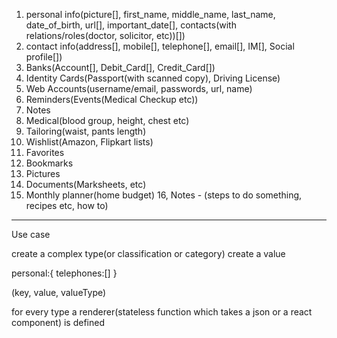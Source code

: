 1. personal info(picture[], first_name, middle_name, last_name, date_of_birth, url[], important_date[], contacts(with relations/roles(doctor, solicitor, etc))[])
2. contact info(address[], mobile[], telephone[], email[], IM[], Social profile[])
3. Banks(Account[], Debit_Card[], Credit_Card[])
4. Identity Cards(Passport(with scanned copy), Driving License)
5. Web Accounts(username/email, passwords, url, name)
6. Reminders(Events(Medical Checkup etc))
7. Notes
8. Medical(blood group, height, chest etc)
9. Tailoring(waist, pants length)
10. Wishlist(Amazon, Flipkart lists)
11. Favorites
12. Bookmarks
13. Pictures
14. Documents(Marksheets, etc)
15. Monthly planner(home budget)
16, Notes - (steps to do something, recipes etc, how to)


---
Use case

create a complex type(or classification or category)
create a value

personal:{
    telephones:[]
}


(key, value, valueType)

for every type a renderer(stateless function which takes a json or a react component) is defined

